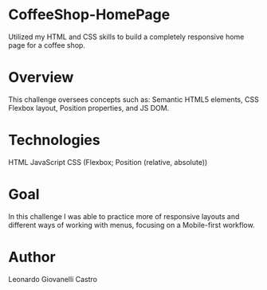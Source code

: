 # CoffeeShop-HomePage
Utilized my HTML and CSS skills to build a completely responsive home page for a coffee shop.

# Overview
This challenge oversees concepts such as: Semantic HTML5 elements, CSS Flexbox layout, Position properties, and JS DOM.

# Technologies
HTML
JavaScript
CSS (Flexbox; Position (relative, absolute))

# Goal
In this challenge I was able to practice more of responsive layouts and different ways of working with menus, focusing on a Mobile-first workflow.

# Author
Leonardo Giovanelli Castro
